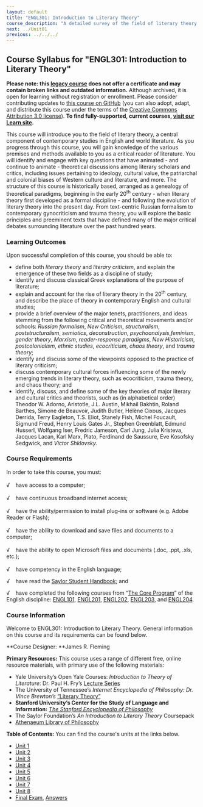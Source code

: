 ```yaml
---
layout: default
title: "ENGL301: Introduction to Literary Theory"
course_description: "A detailed survey of the field of literary theory. Examines and explicates a wide-range of literary theories, including formalism, psychoanalytic theory, Marxist theory, feminist theory, queer theory, deconstruction, semiotics, and recent trends in literary theory."
next: ../Unit01
previous: ../../../
---
```

Course Syllabus for "ENGL301: Introduction to Literary Theory"
--------------------------------------------------------------

**Please note: this [legacy course](https://sayloracademy.zendesk.com/hc/en-us/articles/206089967) does not offer a certificate and may contain 
broken links and outdated information.** Although archived, it is open 
for learning without registration or enrollment. Please consider contributing 
updates to [this course on GitHub](https://github.com/saylordotorg/course_engl301) 
(you can also adopt, adapt, and distribute this course under the terms of 
the [Creative Commons Attribution 3.0 license](http://creativecommons.org/licenses/by/3.0/)). **To find fully-supported, current courses, [visit our 
Learn site](https://learn.saylor.org).**

This course will introduce you to the field of literary theory, a
central component of contemporary studies in English and world
literature. As you progress through this course, you will gain knowledge
of the various premises and methods available to you as a critical
reader of literature. You will identify and engage with key questions
that have animated - and continue to animate - theoretical discussions
among literary scholars and critics, including issues pertaining to
ideology, cultural value, the patriarchal and colonial biases of Western
culture and literature, and more. The structure of this course is
historically based, arranged as a genealogy of theoretical paradigms,
beginning in the early 20<sup>th</sup> century - when literary theory
first developed as a formal discipline - and following the evolution of
literary theory into the present day. From text-centric Russian
formalism to contemporary gynocriticism and trauma theory, you will
explore the basic principles and preeminent texts that have defined many
of the major critical debates surrounding literature over the past
hundred years.

### Learning Outcomes

Upon successful completion of this course, you should be able to:

-   define both *literary theory* and *literary criticism*, and explain
    the emergence of these two fields as a discipline of study;
-   identify and discuss classical Greek explanations of the purpose of
    literature;
-   explain and account for the rise of literary theory in the
    20<sup>th</sup> century, and describe the place of theory in
    contemporary English and cultural studies;
-   provide a brief overview of the major tenets, practitioners, and
    ideas stemming from the following critical and theoretical movements
    and/or schools: *Russian formalism*, *New Criticism*,
    *structuralism*, *poststructuralism*, *semiotics*, *deconstruction*,
    *psychoanalysis*,*feminism*, *gender theory*, *Marxism*,
    *reader-response* *paradigms*, *New Historicism*, *postcolonialism*,
    *ethnic studies*, *ecocriticism*, *chaos theory*, and *trauma
    theory*;
-   identify and discuss some of the viewpoints opposed to the practice
    of literary criticism;
-   discuss contemporary cultural forces influencing some of the newly
    emerging trends in literary theory, such as ecocriticism, trauma
    theory, and chaos theory; and
-   identify, discuss, and define some of the key theories of major
    literary and cultural critics and theorists, such as (in
    alphabetical order) Theodor W. Adorno, Aristotle, J.L. Austin,
    Mikhail Bakhtin, Roland Barthes, Simone de Beauvoir, Judith Butler,
    Hélène Cixous, Jacques Derrida, Terry Eagleton, T.S. Eliot, Stanely
    Fish, Michel Foucault, Sigmund Freud, Henry Louis Gates Jr., Stephen
    Greenblatt, Edmund Husserl, Wolfgang Iser, Fredric Jameson, Carl
    Jung, Julia Kristeva, Jacques Lacan, Karl Marx, Plato, Ferdinand de
    Saussure, Eve Kosofsky Sedgwick, and *Victor Shklovsky.*

### Course Requirements

In order to take this course, you must:  
    
 √    have access to a computer;  
    
 √    have continuous broadband internet access;  
    
 √    have the ability/permission to install plug-ins or software (e.g.
Adobe Reader or Flash);  
    
 √    have the ability to download and save files and documents to a
computer;  
    
 √    have the ability to open Microsoft files and documents (.doc,
.ppt, .xls, etc.);  
    
 √    have competency in the English language;

√    have read the [Saylor Student
Handbook](https://resources.saylor.org/wwwresources/archived/site/wp-content/uploads/2012/05/Saylor-StudentHandbook.pdf);
and

√    have completed the following courses from “[The Core
Program](../../majors/english/)” of the English discipline:
[ENGL101](../../courses/engl101/), [ENGL201](../../courses/engl201/),
[ENGL202](../../courses/engl202/), [ENGL203](../../courses/engl203/),
and [ENGL204](../../courses/engl204/).

### Course Information

Welcome to ENGL301: Introduction to Literary Theory. General information
on this course and its requirements can be found below.

**Course Designer: **James R. Fleming  
  
 **Primary Resources:** This course uses a range of different free,
online resource materials, with primary use of the following
materials:  
  

-   Yale University’s Open Yale Courses: *Introduction to Theory of
    Literature*: Dr. Paul H. Fry’s [Lecture
    Series](http://oyc.yale.edu/english/engl-300)
-   The University of Tennessee’s *Internet Encyclopedia of
    Philosophy: Dr. Vince Brewton’s* [“Literary
    Theory”](http://www.iep.utm.edu/literary/#H1)
-   **Stanford University’s Center for the Study of Language and
    Information:** [*The Stanford Encyclopedia of
    Philosophy*](http://plato.stanford.edu/)
-   The Saylor Foundation’s *An Introduction to Literary Theory*
    Coursepack
-   [Athenaeum Library of
    Philosophy](http://evans-experientialism.freewebspace.com/study.htm)

**Table of Contents:** You can find the course's units at the links below.

- [Unit 1](https://legacy.saylor.org/engl301/Unit01/)
- [Unit 2](https://legacy.saylor.org/engl301/Unit02/)
- [Unit 3](https://legacy.saylor.org/engl301/Unit03/)
- [Unit 4](https://legacy.saylor.org/engl301/Unit04/)
- [Unit 5](https://legacy.saylor.org/engl301/Unit05/)
- [Unit 6](https://legacy.saylor.org/engl301/Unit06/)
- [Unit 7](https://legacy.saylor.org/engl301/Unit07/)
- [Unit 8](https://legacy.saylor.org/engl301/Unit08/)
- [Final Exam](http://saylordotorg.github.io/LegacyExams/ENGL/ENGL301/ENGL301-FinalExam.html), [Answers](http://saylordotorg.github.io/LegacyExams/ENGL/ENGL301/ENGL301-FinalExam-Answers.html)
